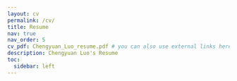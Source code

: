 ```yaml
---
layout: cv
permalink: /cv/
title: Resume
nav: true
nav_order: 5
cv_pdf: Chengyuan_Luo_resume.pdf # you can also use external links here
description: Chengyuan Luo's Resume
toc:
  sidebar: left
---
```

